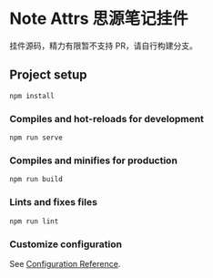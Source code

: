 # Note Attrs 思源笔记挂件

挂件源码，精力有限暂不支持 PR，请自行构建分支。

## Project setup
```
npm install
```

### Compiles and hot-reloads for development
```
npm run serve
```

### Compiles and minifies for production
```
npm run build
```

### Lints and fixes files
```
npm run lint
```

### Customize configuration
See [Configuration Reference](https://cli.vuejs.org/config/).
